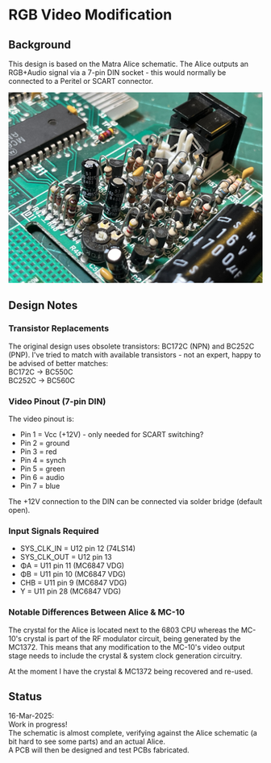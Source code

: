 # RGB Video Modification
## Background
This design is based on the Matra Alice schematic.  The Alice outputs an RGB+Audio signal via a 7-pin DIN socket - this would normally be connected to a Peritel or SCART connector.<br>

![Alice RGB Video Output Stage](Images/Alice_RGB_Video_5.jpeg)

## Design Notes
### Transistor Replacements
The original design uses obsolete transistors: BC172C (NPN) and BC252C (PNP).  I've tried to match with available transistors - not an expert, happy to be advised of better matches:<br>
BC172C -> BC550C<br>
BC252C -> BC560C<br>

### Video Pinout (7-pin DIN)
The video pinout is:<br>
- Pin 1 = Vcc (+12V) - only needed for SCART switching? 
- Pin 2 = ground
- Pin 3 = red
- Pin 4 = synch
- Pin 5 = green
- Pin 6 = audio
- Pin 7 = blue

The +12V connection to the DIN can be connected via solder bridge (default open).<br>

### Input Signals Required
- SYS_CLK_IN = U12 pin 12 (74LS14)
- SYS_CLK_OUT = U12 pin 13
- ΦA = U11 pin 11 (MC6847 VDG)
- ΦB = U11 pin 10 (MC6847 VDG)
- CHB = U11 pin 9 (MC6847 VDG)
- Y = U11 pin 28 (MC6847 VDG)

### Notable Differences Between Alice & MC-10
The crystal for the Alice is located next to the 6803 CPU whereas the MC-10's crystal is part of the RF modulator circuit, being generated by the MC1372.  This means that any modification to the MC-10's video output stage needs to include the crystal & system clock generation circuitry.<br>

At the moment I have the crystal & MC1372 being recovered and re-used.<br>

## Status
16-Mar-2025:<br>
Work in progress!<br>
The schematic is almost complete, verifying against the Alice schematic (a bit hard to see some parts) and an actual Alice.<br>
A PCB will then be designed and test PCBs fabricated.
